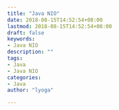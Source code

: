```yaml
---
title: "Java NIO"
date: 2018-08-15T14:52:54+08:00
lastmod: 2018-08-15T14:52:54+08:00
draft: false
keywords:
- Java NIO
description: ""
tags:
- Java
- Java NIO
categories:
- Java
author: "lyoga"

---
```


<!--more-->
